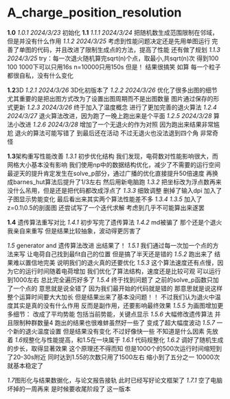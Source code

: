 # A_charge_position_resolution

**1.0**
*1.0.1 2024/3/23*
初始化
**1.1**
*1.1.1 2024/3/24*
把随机数生成范围限制在邻域，但是并没有什么作用
*1.1.2 2024/3/25*
考虑到性能问题决定还是先用单图运行
完善了单图的代码，并且改进了限制生成点的方法，提高了性能
还有做了规划
*1.1.3 2024/3/25*
try：每一次退火随机算完sqrt(n)个点，取最小,共sqrt(n)次
得到100 100 1000下可以只用16s n=10000只用150s
但是！
结果很搞笑
如算
每一个粒子都很自私，没有什么变化

**1.2**3D
*1.2.1 2024/3/26*
3D化初版本了
*1.2.2 2024/3/26*
优化了很多出图的细节
尤其重要的是把出图方式改为了设置出图周期而不是出图数量
图片通过保存的形式更新
*1.2.3 2024/3/26*
终于加入了温度概念
进行了更加完善的退火算法
*1.2.4 2024/3/27*
退火算法改进，因为跑了一晚上跑出来是个平面
*1.2.5 2024/3/28*
算法小改进
*1.2.6 2024/3/28*
增加了一个无退火的作为对照
因为跑出来结果非常尴尬
退火的算法可能写错了
到最后还在活动
不过无退火也没法退到四个角
非常奇怪

**1.3**架构重写性能改善
*1.3.1*
初步优化结构
我们发现，电荷数对性能影响很大，而网格大小基本没有影响
我们使用np中的数据结构优化，减少了不需要的运行空间
最逆天的提升肯定发生在solve_p部分，通过广播的优化直接提升50倍速度
再换成barnes_hut算法后提升了1/3左右
然后用新电脑跑
*1.3.2*
把坐标改为浮点数再来
没什么吊用，但是还是把代码都改成浮点了
*1.3.3*
细致调整
删掉了输入dpi
加入了子图显示势能变化
最后看出来其实两个算法性能差不多
*1.3.4*
*1.3.5*
加入了z=0.1\0.5的剖面图
还尝试写了一个迭代求解
考虑到几乎不可能算出来遂罢

**1.4**
遗传算法重写对比
*1.4.1*
初步写完了遗传算法
*1.4.2*
md被骗了
那个还是个退火
我亲自来重写
但是结果比较抽象，波动得更厉害了


*1.5*
generator and 遗传算法改进 出结果了！
*1.5.1*
我们通过每一次加一个点的方法来写
让电荷自己找到最fit自己的位置
但是搞了半天还是错的
*1.5.2*
跑出来了
结果难以置信地完美
说明我们的退火真的还要优化
*1.5.3*
这个算法速度还有点慢，因为它的运行时间随着电荷增加
我们优化了算法结构，速度还是比较可观
可以运行到1000左右
总比完全遍历好多了
*1.5.4*
终于找到问题了
之前的solve_p函数只加了一个点的
意思就是说全错了
因为我们最开始的代码就是错的
那意思就是说这样整个运算时间要大大加长
但是结果出来了基本没问题！！
不过我们认为退火中温度其实是真的没有什么作用
反而是副作用，还要影响最终效果
*1.5.5*
为画图增加更多细节：
改成了平均势能
包括当前势能，关键点显示
*1.5.6*
大幅修改遗传算法
并且限制种群数量4
跑出的结果也很难蚌虽然好一些了
变成了超大幅度波动
*1.5.7*
一个新的退火温度设置
但是结果没有变化
不过好像快一些
不知道是什么因素
先放着
*1.6*规整化与性能提高，和1.5在一块属于
*1.6.1*
代码规整化
*1.6.2*
调好了随机生成的步长，取得显著效果
这个原理还不得而知
但是1000个的500次运行时间缩短到了20-30s附近
同时达到1.55的次数只用了1500左右
缩小到了五分之一
10000次就基本稳定了

*1.7*图形化与结果数据化，与论文报告接轨
此时已经写好论文框架了
*1.7.1*
空了电脑坏掉的一周再来
是时候要收尾阶段了
这一版本
